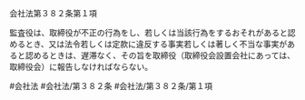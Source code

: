 会社法第３８２条第１項

監査役は、取締役が不正の行為をし、若しくは当該行為をするおそれがあると認めるとき、又は法令若しくは定款に違反する事実若しくは著しく不当な事実があると認めるときは、遅滞なく、その旨を取締役（取締役会設置会社にあっては、取締役会）に報告しなければならない。

#会社法
#会社法/第３８２条
#会社法/第３８２条/第１項
